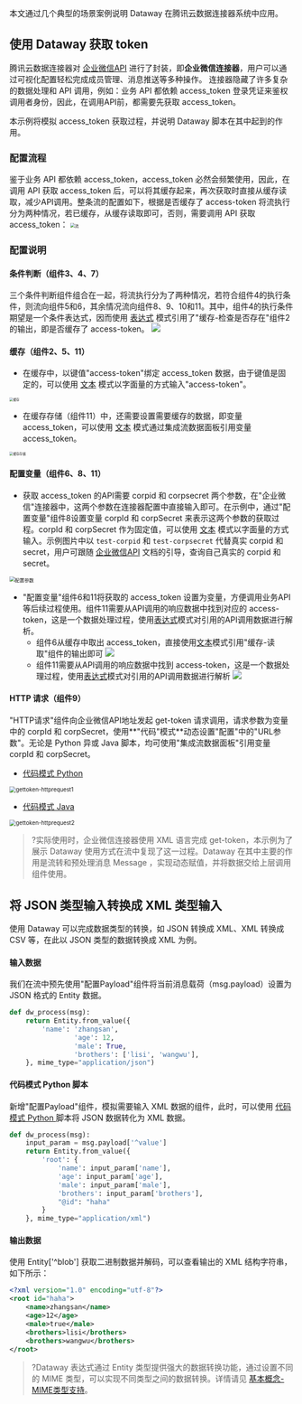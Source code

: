 本文通过几个典型的场景案例说明 Dataway 在腾讯云数据连接器系统中应用。

## 使用 Dataway 获取 token

腾讯云数据连接器对 [企业微信API](https://work.weixin.qq.com/api/doc/90000/90135/90664) 进行了封装，即**企业微信连接器**，用户可以通过可视化配置轻松完成成员管理、消息推送等多种操作。
连接器隐藏了许多复杂的数据处理和 API 调用，例如：业务 API 都依赖 access_token 登录凭证来鉴权调用者身份，因此，在调用API前，都需要先获取 access_token。

本示例将模拟 access_token 获取过程，并说明 Dataway 脚本在其中起到的作用。

### 配置流程
鉴于业务 API 都依赖 access_token，access_token 必然会频繁使用，因此，在调用 API 获取 access_token 后，可以将其缓存起来，再次获取时直接从缓存读取，减少API调用。整条流的配置如下，根据是否缓存了 access-token 将流执行分为两种情况，若已缓存，从缓存读取即可，否则，需要调用 API 获取 access_token：
<img src="https://qcloudimg.tencent-cloud.cn/raw/997cf2060875955447dcc04678f49ade.png" alt="流" style="zoom:50%;" />

### 配置说明
#### 条件判断（组件3、4、7）
 三个条件判断组件组合在一起，将流执行分为了两种情况，若符合组件4的执行条件，则流向组件5和6，其余情况流向组件8、9、10和11。其中，组件4的执行条件期望是一个条件表达式，因而使用 [表达式](https://cloud.tencent.com/document/product/1270/73960) 模式引用了"缓存-检查是否存在"组件2的输出，即是否缓存了 access-token。
 ![](https://qcloudimg.tencent-cloud.cn/raw/29ed509c00a965d68cb90b5a808c5e7a.png)
 

#### 缓存（组件2、5、11）
- 在缓存中，以键值"access-token"绑定 access_token 数据，由于键值是固定的，可以使用 [文本](https://cloud.tencent.com/document/product/1270/73959) 模式以字面量的方式输入"access-token"。
<img src="https://qcloudimg.tencent-cloud.cn/raw/5feb776c94333b5b67b8428d0fe6365a.png" alt="缓存" style="zoom:40%;" />

- 在缓存存储（组件11）中，还需要设置需要缓存的数据，即变量 access_token，可以使用 [文本](https://cloud.tencent.com/document/product/1270/73959) 模式通过集成流数据面板引用变量 access_token。
<img src="https://qcloudimg.tencent-cloud.cn/raw/ec93031f0fe6f4f7c10e6d7377834952.png" alt="缓存存储" style="zoom:40%;" />


#### 配置变量（组件6、8、11）
 -  获取 access_token 的API需要 corpid 和 corpsecret 两个参数，在"企业微信"连接器中，这两个参数在连接器配置中直接输入即可。在示例中，通过"配置变量"组件8设置变量 corpId 和 corpSecret 来表示这两个参数的获取过程。corpId 和 corpSecret 作为固定值，可以使用 [文本](https://cloud.tencent.com/document/product/1270/73959) 模式以字面量的方式输入。示例图片中以 `test-corpid` 和 `test-corpsecret` 代替真实 corpid 和 secret，用户可跟随 [企业微信API](https://developer.work.weixin.qq.com/document/path/91039) 文档的引导，查询自己真实的 corpid 和 secret。
<img src="https://qcloudimg.tencent-cloud.cn/raw/6a2a6e10a27c40d4e57370cc760162a1.png" alt="配置参数" style="zoom:60%;" />

 - "配置变量"组件6和11将获取的 access_token 设置为变量，方便调用业务API等后续过程使用。组件11需要从API调用的响应数据中找到对应的 access-token，这是一个数据处理过程，使用[表达式](../Dataway文档/表达式模式.md)模式对引用的API调用数据进行解析。
    - 组件6从缓存中取出 access_token，直接使用[文本](../Dataway文档/文本模式.md)模式引用"缓存-读取"组件的输出即可
![](https://qcloudimg.tencent-cloud.cn/raw/46d0a3b5140ff50474bb99094a17cb2f.png)
    - 组件11需要从API调用的响应数据中找到 access-token，这是一个数据处理过程，使用[表达式](../Dataway文档/表达式模式.md)模式对引用的API调用数据进行解析
![](https://qcloudimg.tencent-cloud.cn/raw/7c75478d679c4683ba85f8e5faaaa616.png)

#### HTTP 请求（组件9）
"HTTP请求"组件向企业微信API地址发起 get-token 请求调用，请求参数为变量中的 corpId 和 corpSecret，使用**"代码"模式**动态设置"配置"中的"URL参数"。无论是 Python 异或 Java 脚本，均可使用"集成流数据面板"引用变量 corpId 和 corpSecret。
- [代码模式 Python](https://cloud.tencent.com/document/product/1270/73957)
<img src="https://qcloudimg.tencent-cloud.cn/raw/5b19af735f2461cd47229fdfaa515543.png" alt="gettoken-httprequest1" style="zoom:70%;" />

- [代码模式 Java](https://cloud.tencent.com/document/product/1270/73956)
<img src="https://qcloudimg.tencent-cloud.cn/raw/ee871e9a49bffb94d889d3b7d4ef80e6.png" alt="gettoken-httprequest2" style="zoom:70%;" />


>?实际使用时，企业微信连接器使用 XML 语言完成 get-token，本示例为了展示 Dataway 使用方式在流中复现了这一过程。Dataway 在其中主要的作用是流转和预处理消息 Message ，实现动态赋值，并将数据交给上层调用组件使用。


## 将 JSON 类型输入转换成 XML 类型输入

使用 Dataway 可以完成数据类型的转换，如 JSON 转换成 XML、XML 转换成 CSV 等，在此以 JSON 类型的数据转换成 XML 为例。

#### 输入数据

我们在流中预先使用"配置Payload"组件将当前消息载荷（msg.payload）设置为 JSON 格式的 Entity 数据。
```python
def dw_process(msg):
    return Entity.from_value({
        'name': 'zhangsan',
				'age': 12,
				'male': True,
				'brothers': ['lisi', 'wangwu'],
    }, mime_type="application/json")
```

#### 代码模式 Python 脚本
新增"配置Payload"组件，模拟需要输入 XML 数据的组件，此时，可以使用 [代码模式 Python ](https://cloud.tencent.com/document/product/1270/73957) 脚本将 JSON 数据转化为 XML 数据。
```python
def dw_process(msg):
    input_param = msg.payload['^value']
    return Entity.from_value({
        'root': {
            'name': input_param['name'],
            'age': input_param['age'],
            'male': input_param['male'],
            'brothers': input_param['brothers'],
            "@id": "haha"
        }
    }, mime_type="application/xml")
```

#### 输出数据
使用 Entity['^blob'] 获取二进制数据并解码，可以查看输出的 XML 结构字符串，如下所示：
```xml
<?xml version="1.0" encoding="utf-8"?>
<root id="haha">
    <name>zhangsan</name>
    <age>12</age>
    <male>true</male>
    <brothers>lisi</brothers>
    <brothers>wangwu</brothers>
</root>
```

>?Dataway 表达式通过 Entity 类型提供强大的数据转换功能，通过设置不同的 MIME 类型，可以实现不同类型之间的数据转换。详情请见 [基本概念-MIME类型支持](https://cloud.tencent.com/document/product/1270/73950#mime-type)。

